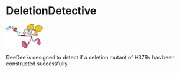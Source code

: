 # DeletionDetective
<div>
    <img src="https://github.com/SemiQuant/DeeDee/blob/main/detectiveDEE.png" width="20%" height="20%">
    <p>DeeDee is designed to detect if a deletion mutant of H37Rv has been constructed successfully.</p>
</div>
